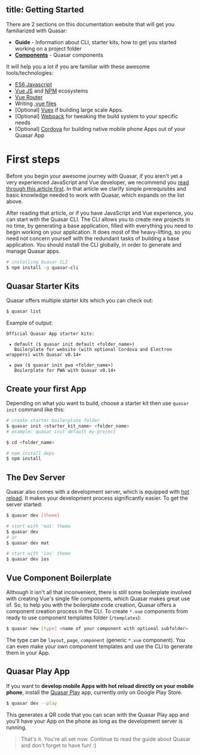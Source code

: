title: Getting Started
---
There are 2 sections on this documentation website that will get you familiarized with Quasar:
  * **Guide** - Information about CLI, starter kits, how to get you started working on a project folder
  * [**Components**](/components) - Quasar components

It will help you a lot if you are familiar with these awesome tools/technologies:

* [ES6 Javascript](http://www.2ality.com/2015/08/getting-started-es6.html)
* [Vue JS](http://vuejs.org) and [NPM](http://npmjs.org) ecosystems
* [Vue Router](http://router.vuejs.org/)
* Writing [.vue files](http://vue-loader.vuejs.org/en/index.html)
* [Optional] [Vuex](http://vuex.vuejs.org/) if building large scale Apps.
* [Optional] [Webpack](http://webpack.github.io/) for tweaking the build system to your specific needs
* [Optional] [Cordova](https://cordova.apache.org/) for building native mobile phone Apps out of your Quasar App

# First steps

Before you begin your awesome journey with Quasar, if you aren't yet a very experienced JavaScript and Vue developer, we recommend you [read through this article first](/components/introduction-for-beginners.html). In that article we clarify simple prerequisites and basic knowledge needed to work with Quasar, which expands on the list above.

After reading that article, or if you have JavaScript and Vue experience, you can start with the Quasar CLI. The CLI allows you to create new projects in no time, by generating a base application, filled with everything you need to begin working on your application. It does most of the heavy-lifting, so you need not concern yourself with the redundant tasks of building a base application. You should install the CLI globally, in order to generate and manage Quasar apps.

``` bash
# installing Quasar CLI
$ npm install -g quasar-cli
```

## Quasar Starter Kits
Quasar offers multiple starter kits which you can check out:

``` bash
$ quasar list
```

Example of output:
```
Official Quasar App starter kits:

 ★ default ($ quasar init default <folder_name>)
   Boilerplate for website (with optional Cordova and Electron wrappers) with Quasar v0.14+

 ★ pwa ($ quasar init pwa <folder_name>)
   Boilerplate for PWA with Quasar v0.14+
```

## Create your first App
Depending on what you want to build, choose a starter kit then use `quasar init` command like this:

``` bash
# create starter boilerplate folder
$ quasar init <starter_kit_name> <folder_name>
# example: quasar init default my-project

$ cd <folder_name>

# npm install deps
$ npm install
```

## The Dev Server
Quasar also comes with a development server, which is equipped with [hot reload](https://www.youtube.com/watch?v=zSnL5W1RVkA). It makes your development process significantly easier. To get the server started:

``` bash
$ quasar dev [theme]

# start with 'mat' theme
$ quasar dev
# or
$ quasar dev mat

# start with 'ios' theme
$ quasar dev ios
```

## Vue Component Boilerplate
Although it isn't all that inconvenient, there is still some boilerplate involved with creating Vue's single file components, which Quasar makes great use of. So, to help you with the boilerplate code creation, Quasar offers a component creation process in the CLI. To create `*.vue` components from ready to use component templates folder (`/templates`):

``` bash
$ quasar new [type] <name of your component with optional subfolder>
```

The type can be `layout`, `page`, `component` (generic `*.vue` component).
You can even make your own component templates and use the CLI to generate them in your App.

## Quasar Play App
If you want to **develop mobile Apps with hot reload directly on your mobile phone**, install the [Quasar Play](/guide/quasar-play-app.html) app, currently only on Google Play Store.

``` bash
$ quasar dev --play
```

This generates a QR code that you can scan with the Quasar Play app and you'll have your App on the phone as long as the development server is running.

> That's it. You're all set now. Continue to read the guide about Quasar and don't forget to have fun! :)
